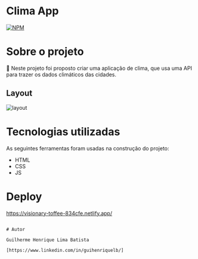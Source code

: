 # Clima App

[![NPM](https://img.shields.io/npm/l/react)](https://github.com/guihenriquelb/clima-app/blob/master/LICENSE) 

# Sobre o projeto

🚀 Neste projeto foi proposto criar uma aplicação de clima, que usa uma API para trazer os dados climáticos das cidades.

## Layout 

![layout](https://i.imgur.com/bctvpVa.png)


# Tecnologias utilizadas

As seguintes ferramentas foram usadas na construção do projeto:

- HTML
- CSS
- JS

# Deploy

https://visionary-toffee-834cfe.netlify.app/

```

# Autor

Guilherme Henrique Lima Batista

[https://www.linkedin.com/in/guihenriquelb/]
